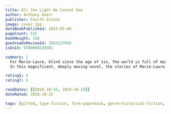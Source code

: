 ```yaml
---
title: All the Light We Cannot See
author: Anthony Doerr
publisher: Fourth Estate
image: cover.jpg
dateBookPublished: 2014-05-06
pageCount: 531
bookHeight: 198
goodreadsReviewId: 2563127656
isbn13: 9780008138301

summary: |
  For Marie-Laure, blind since the age of six, the world is full of mazes. The miniature of a Paris neighbourhood, made by her father to teach her the way home. The microscopic layers within the invaluable diamond that her father guards in the Museum of Natural History. The walled city by the sea, where father and daughter take refuge when the Nazis invade Paris. And a future which draws her ever closer to Werner, a German orphan, destined to labour in the mines until a broken radio fills his life with possibility and brings him to the notice of the Hitler Youth, 
  In this magnificent, deeply moving novel, the stories of Marie-Laure and Werner illuminate the ways, against all odds, people try to be good to one another.

rating5: 4
rating7: 5

readDates: [[2018-10-15, 2018-10-25]]
dateRated: 2018-10-25

tags: [gifted, type-fiction, form-paperback, genre-historical-fiction, sub-war]
---
```

